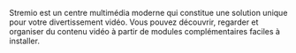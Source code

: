 Stremio est un centre multimédia moderne qui constitue une solution unique pour votre divertissement vidéo. Vous pouvez découvrir, regarder et organiser du contenu vidéo à partir de modules complémentaires faciles à installer.
